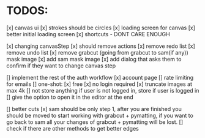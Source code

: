 # TODOS:
[x] canvas ui
[x] strokes should be circles
[x] loading screen for canvas
[x] better initial loading screen
[x] shortcuts - DONT CARE ENOUGH

[x] changing canvasStep
 [x] should remove actions
 [x] remove redo list
 [x] remove undo list
 [x] remove grabcut (going from grabcut to sam(if any)) mask image
 [x] add sam mask image
 [x] add dialog that asks them to confirm if they want to change canvas step

[] implement the rest of the auth workflow
    [x] account page
    [] rate limiting for emails
[] one-shot:
    [x] free
    [x] no login required
    [x] truncate images at max 4k
    [] not store anything if user is not logged in, store if user is logged in
    [] give the option to open it in the editor at the end

[] better cuts
    [x] sam should be only step 1, after you are finished you should be moved
    to start working with grabcut + pymatting, if you want to go back to sam
    all your changes of grabcut + pymatting will be lost.
    [] check if there are other methods to get better edges

